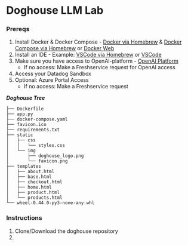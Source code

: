 # Doghouse LLM Lab

### Prereqs

1. Install Docker & Docker Compose - [Docker via Homebrew](https://formulae.brew.sh/formula/docker) & [Docker Compose via Homebrew](https://formulae.brew.sh/formula/docker-compose) or [Docker Web](https://www.docker.com/products/docker-desktop/)
2. Install an IDE - Example: [VSCode via Homebrew](https://formulae.brew.sh/cask/visual-studio-code) or [VSCode](https://code.visualstudio.com/)
3. Make sure you have access to OpenAI-platform - [OpenAI Platform](https://platform.openai.com/)
   - If no access: Make a Freshservice request for OpenAI access
4. Access your Datadog Sandbox
5. Optional: Azure Portal Access
   - If no access: Make a Freshservice request

***Doghouse Tree***
```
├── Dockerfile
├── app.py
├── docker-compose.yaml
├── favicon.ico
├── requirements.txt
├── static
│   ├── css
│   │   └── styles.css
│   └── img
│       ├── doghouse_logo.png
│       └── favicon.png
├── templates
│   ├── about.html
│   ├── base.html
│   ├── checkout.html
│   ├── home.html
│   ├── product.html
│   └── products.html
└── wheel-0.44.0-py3-none-any.whl
```

### Instructions

1. Clone/Download the doghouse repository
2. 
